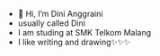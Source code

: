 - 👋 Hi, I’m Dini Anggraini
- usually called Dini
- I am studing at SMK Telkom Malang
- I like writing and drawing✨✨✨

<!---
Dini2628/Dini2628 is a ✨ special ✨ repository because its `README.md` (this file) appears on your GitHub profile.
You can click the Preview link to take a look at your changes.
--->
